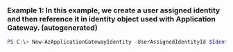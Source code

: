 ### Example 1: In this example, we create a user assigned identity and then reference it in identity object used with Application Gateway. (autogenerated)
```powershell
PS C:\> New-AzApplicationGatewayIdentity -UserAssignedIdentityId $Identity.Id
```

